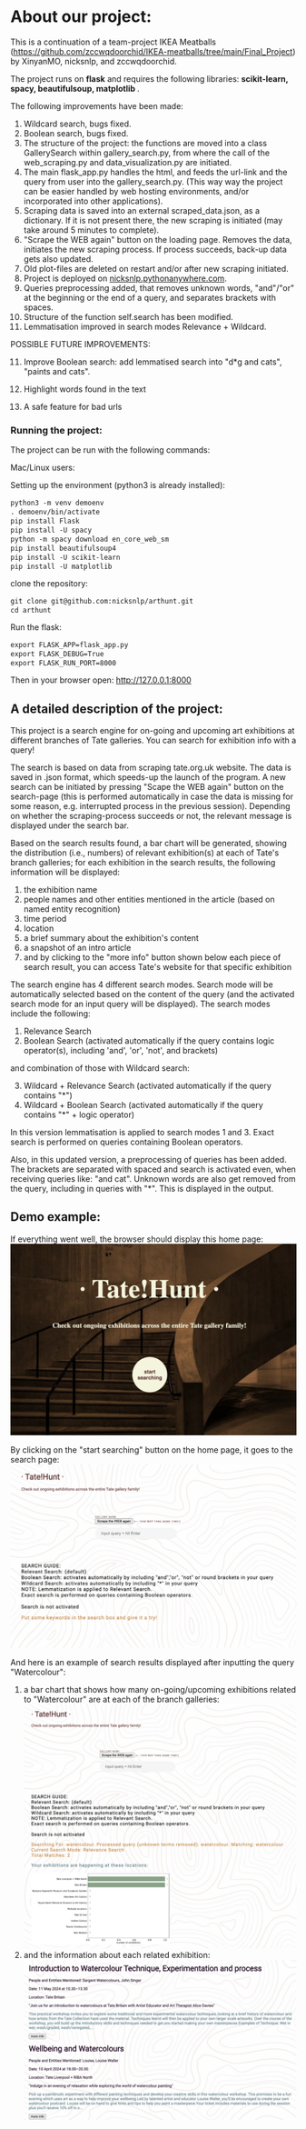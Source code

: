 # About our project:

This is a continuation of a team-project IKEA Meatballs (https://github.com/zccwqdoorchid/IKEA-meatballs/tree/main/Final_Project) by XinyanMO, nicksnlp, and zccwqdoorchid.

The project runs on <strong>flask</strong> and requires the following libraries:  <strong>scikit-learn, spacy, beautifulsoup, matplotlib </strong>.

The following improvements have been made:

1. Wildcard search, bugs fixed.
2. Boolean search, bugs fixed.
3. The structure of the project: the functions are moved into a class GallerySearch within gallery_search.py, from where the call of the web_scraping.py and data_visualization.py are initiated.
4. The main flask_app.py handles the html, and feeds the url-link and the query from user into the gallery_search.py. (This way way the project can be easier handled by web hosting environments, and/or incorporated into other applications).
5. Scraping data is saved into an external scraped_data.json, as a dictionary. If it is not present there, the new scraping is initiated (may take around 5 minutes to complete).
6. "Scrape the WEB again" button on the loading page. Removes the data, initiates the new scraping process. If process succeeds, back-up data gets also updated. 
7. Old plot-files are deleted on restart and/or after new scraping initiated.
8. Project is deployed on [nicksnlp.pythonanywhere.com](http://nicksnlp.pythonanywhere.com/).
9. Queries preprocessing added, that removes unknown words, "and"/"or" at the beginning or the end of a query, and separates brackets with spaces. 
9. Structure of the function self.search has been modified.  
10. Lemmatisation improved in search modes Relevance + Wildcard.

POSSIBLE FUTURE IMPROVEMENTS:

11. Improve Boolean search: add lemmatised search into "d*g and cats", "paints and cats".

12. Highlight words found in the text

13. A safe feature for bad urls

### Running the project:

The project can be run with the following commands:

Mac/Linux users:

Setting up the environment (python3 is already installed):

```
python3 -m venv demoenv
. demoenv/bin/activate
pip install Flask
pip install -U spacy
python -m spacy download en_core_web_sm
pip install beautifulsoup4
pip install -U scikit-learn
pip install -U matplotlib
```

clone the repository:
```
git clone git@github.com:nicksnlp/arthunt.git
cd arthunt
```

Run the flask:
```
export FLASK_APP=flask_app.py  
export FLASK_DEBUG=True  
export FLASK_RUN_PORT=8000
```

Then in your browser open: http://127.0.0.1:8000


## A detailed description of the project:

This project is a search engine for on-going and upcoming art exhibitions at different branches of Tate galleries. You can search for exhibition info with a query!

The search is based on data from scraping tate.org.uk website. The data is saved in .json format, which speeds-up the launch of the program. A new search can be initiated by pressing "Scape the WEB again" button on the search-page (this is performed automatically in case the data is missing for some reason, e.g. interrupted process in the previous session). Depending on whether the scraping-process succeeds or not, the relevant message is displayed under the search bar.

Based on the search results found, a bar chart will be generated, showing the distribution (i.e., numbers) of relevant exhibition(s) at each of Tate's branch galleries; for each exhibition in the search results, the following information will be displayed:

1. the exhibition name
2. people names and other entities mentioned in the article (based on named entity recognition)
3. time period
4. location
5. a brief summary about the exhibition's content
6. a snapshot of an intro article
7. and by clicking to the "more info" button shown below each piece of search result, you can access Tate's website for that specific exhibition

The search engine has 4 different search modes. Search mode will be automatically selected based on the content of the query (and the activated search mode for an input query will be displayed). The search modes include the following:

1. Relevance Search
2. Boolean Search (activated automatically if the query contains logic operator(s), including 'and', 'or', 'not', and brackets)

and combination of those with Wildcard search:

3. Wildcard + Relevance Search (activated automatically if the query contains "\*")
4. Wildcard + Boolean Search (activated automatically if the query contains "\*" + logic operator)

In this version lemmatisation is applied to search modes 1 and 3. Exact search is performed on queries containing Boolean operators.

Also, in this updated version, a preprocessing of queries has been added. The brackets are separated with spaced and search is activated even, when receiving queries like: "and cat". Unknown words are also get removed from the query, including in queries with "*". This is displayed in the output.

## Demo example:

If everything went well, the browser should display this home page:
![](demo/demo_home_page.png)

By clicking on the "start searching" button on the home page, it goes to the search page:
![](demo/demo_search.png)

And here is an example of search results displayed after inputting the query "Watercolour":

1. a bar chart that shows how many on-going/upcoming exhibitions related to "Watercolour" are at each of the branch galleries:
   ![](demo/demo_search_result_1-1.png)
2. and the information about each related exhibition:
   ![](demo/demo_search_result_1-2.png)
